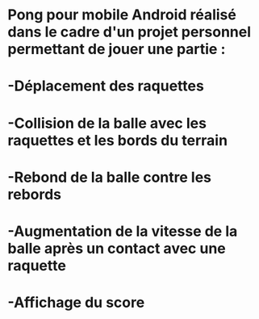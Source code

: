 # Pong pour mobile Android réalisé dans le cadre d'un projet personnel permettant de jouer une partie :
#   -Déplacement des raquettes
#   -Collision de la balle avec les raquettes et les bords du terrain
#   -Rebond de la balle contre les rebords
#   -Augmentation de la vitesse de la balle après un contact avec une raquette
#   -Affichage du score
